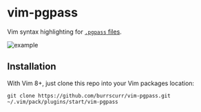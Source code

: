 # vim-pgpass

Vim syntax highlighting for [`.pgpass` files][pgpass].

![example](https://user-images.githubusercontent.com/23213508/219393948-26072594-7cdd-43b7-a02b-694a0419dc64.png)

## Installation

With Vim 8+, just clone this repo into your Vim packages location:

```
git clone https://github.com/burrscurr/vim-pgpass.git ~/.vim/pack/plugins/start/vim-pgpass
```

[pgpass]: https://www.postgresql.org/docs/current/libpq-pgpass.html
